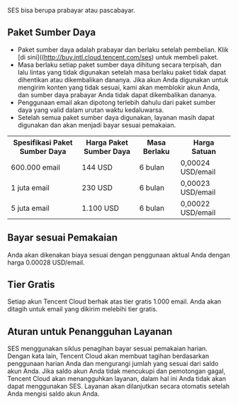 SES bisa berupa prabayar atau pascabayar.

## Paket Sumber Daya
- Paket sumber daya adalah prabayar dan berlaku setelah pembelian. Klik [di sini]((http://buy.intl.cloud.tencent.com/ses) untuk membeli paket.
- Masa berlaku setiap paket sumber daya dihitung secara terpisah, dan lalu lintas yang tidak digunakan setelah masa berlaku paket tidak dapat dihentikan atau dikembalikan dananya. Jika akun Anda digunakan untuk mengirim konten yang tidak sesuai, kami akan memblokir akun Anda, dan sumber daya prabayar Anda tidak dapat dikembalikan dananya.
- Penggunaan email akan dipotong terlebih dahulu dari paket sumber daya yang valid dalam urutan waktu kedaluwarsa.
- Setelah semua paket sumber daya digunakan, layanan masih dapat digunakan dan akan menjadi bayar sesuai pemakaian.
<escape>
<table>
<tr>
<th>Spesifikasi Paket Sumber Daya</th>
<th>Harga Paket Sumber Daya</th>
<th>Masa Berlaku</th>
<th>Harga Satuan</th>
</tr>
<tr>
<td>600.000 email</td>
<td>144 USD</td>
<td>6 bulan</td>
<td>0,00024 USD/email</td>
</tr>
<tr>
<td>1 juta email</td>
<td>230 USD</td>
<td>6 bulan</td>
<td>0,00023 USD/email</td>
</tr>
<tr>
<td>5 juta email</td>
<td>1.100 USD</td>
<td>6 bulan</td>
<td>0,00022 USD/email</td>
</tr>
</table>

</escape>

## Bayar sesuai Pemakaian
Anda akan dikenakan biaya sesuai dengan penggunaan aktual Anda dengan harga 0.00028 USD/email. 
## Tier Gratis
Setiap akun Tencent Cloud berhak atas tier gratis 1.000 email. Anda akan ditagih untuk email yang dikirim melebihi tier gratis.
## Aturan untuk Penangguhan Layanan
SES menggunakan siklus penagihan bayar sesuai pemakaian harian. Dengan kata lain, Tencent Cloud akan membuat tagihan berdasarkan penggunaan harian Anda dan mengurangi jumlah yang sesuai dari saldo akun Anda. Jika saldo akun Anda tidak mencukupi dan pemotongan gagal, Tencent Cloud akan menangguhkan layanan, dalam hal ini Anda tidak akan dapat menggunakan SES. Layanan akan dilanjutkan secara otomatis setelah Anda mengisi saldo akun Anda.


